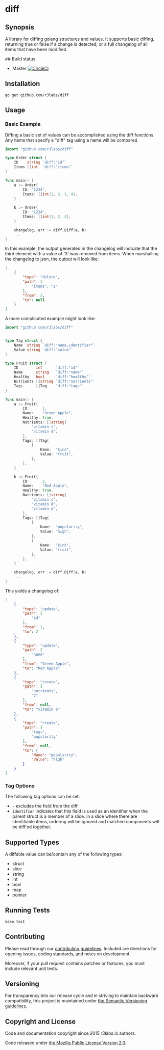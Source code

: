 # diff

## Synopsis

A library for diffing golang structures and values. It supports basic diffing, returning true or false if a change is detected, or a full changelog of all items that have been modified.

## Build status

* Master [![CircleCI](https://circleci.com/gh/r3labs/diff/tree/master.svg?style=svg)](https://circleci.com/gh/r3labs/diff/tree/master)

## Installation

```
go get github.com/r3labs/diff
```

## Usage

### Basic Example

Diffing a basic set of values can be accomplished using the diff functions. Any items that specify a "diff" tag using a name will be compared.

```go
import "github.com/r3labs/diff"

type Order struct {
    ID    string `diff:"id"`
    Items []int  `diff:"items"`
}

func main() {
    a := Order{
        ID: "1234",
        Items: []int{1, 2, 3, 4},
    }

    b := Order{
        ID: "1234",
        Items: []int{1, 2, 4},
    }

    changelog, err := diff.Diff(a, b)
    ...
}
```

In this example, the output generated in the changelog will indicate that the third element with a value of '3' was removed from items.
When marshalling the changelog to json, the output will look like:

```json
[
    {
        "type": "delete",
        "path": [
            "items", "2"
        ],
        "from": 3,
        "to": null
    }
]
```

A more complicated example might look like:

```go
import "github.com/r3labs/diff"


type Tag struct {
    Name  string `diff:"name,identifier"`
    Value string `diff:"value"`
}

type Fruit struct {
    ID        int      `diff:"id"`
    Name      string   `diff:"name"`
    Healthy   bool     `diff:"healthy"`
    Nutrients []string `diff:"nutrients"`
    Tags      []Tag    `diff:"tags"`
}

func main() {
    a := Fruit{
        ID:      1,
        Name:    "Green Apple",
        Healthy: true,
        Nutrients: []string{
            "vitamin c",
            "vitamin d",
        },
        Tags: []Tag{
            {
                Name:  "kind",
                Value: "fruit",
            },
        },
    }

    b := Fruit{
        ID:      2,
        Name:    "Red Apple",
        Healthy: true,
        Nutrients: []string{
            "vitamin c",
            "vitamin d",
            "vitamin e",
        },
        Tags: []Tag{
            {
                Name:  "popularity",
                Value: "high",
            },
            {
                Name:  "kind",
                Value: "fruit",
            },
        },
    }

    changelog, err := diff.Diff(a, b)
    ...
}
```

This yields a changelog of:

```json
[
    {
        "type": "update",
        "path": [
            "id"
        ],
        "from": 1,
        "to": 2
    },
    {
        "type": "update",
        "path": [
            "name"
        ],
        "from": "Green Apple",
        "to": "Red Apple"
    },
    {
        "type": "create",
        "path": [
            "nutrients",
            "2"
        ],
        "from": null,
        "to": "vitamin e"
    },
    {
        "type": "create",
        "path": [
            "tags",
            "popularity"
        ],
        "from": null,
        "to": {
            "Name": "popularity",
            "Value": "high"
        }
    }
]
```

### Tag Options

The following tag options can be set:

* `-` excludes the field from the diff
* `identifier` indicates that this field is used as an identifier when the parent struct is a member of a slice. In a slice where there are identifiable items, ordering will be ignored and matched components will be diff'ed together.


## Supported Types

A diffable value can be/contain any of the following types:

* struct
* slice
* string
* int
* bool
* map
* pointer


## Running Tests

```
make test
```

## Contributing

Please read through our
[contributing guidelines](CONTRIBUTING.md).
Included are directions for opening issues, coding standards, and notes on
development.

Moreover, if your pull request contains patches or features, you must include
relevant unit tests.

## Versioning

For transparency into our release cycle and in striving to maintain backward
compatibility, this project is maintained under [the Semantic Versioning guidelines](http://semver.org/).

## Copyright and License

Code and documentation copyright since 2015 r3labs.io authors.

Code released under
[the Mozilla Public License Version 2.0](LICENSE).
